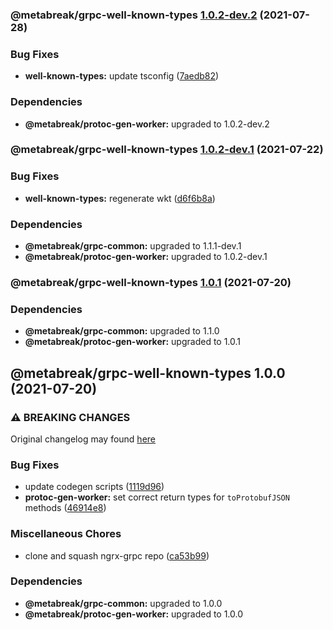 ### @metabreak/grpc-well-known-types [1.0.2-dev.2](https://github.com/metabreak/grpc-lib/compare/@metabreak/grpc-well-known-types@1.0.2-dev.1...@metabreak/grpc-well-known-types@1.0.2-dev.2) (2021-07-28)


### Bug Fixes

* **well-known-types:** update tsconfig ([7aedb82](https://github.com/metabreak/grpc-lib/commit/7aedb82226904f6bb725a2c9636ebb45d0471ac9))



### Dependencies

* **@metabreak/protoc-gen-worker:** upgraded to 1.0.2-dev.2

### @metabreak/grpc-well-known-types [1.0.2-dev.1](https://github.com/metabreak/grpc-lib/compare/@metabreak/grpc-well-known-types@1.0.1...@metabreak/grpc-well-known-types@1.0.2-dev.1) (2021-07-22)

### Bug Fixes

- **well-known-types:** regenerate wkt ([d6f6b8a](https://github.com/metabreak/grpc-lib/commit/d6f6b8a073d688879255950982a50ab691063756))

### Dependencies

- **@metabreak/grpc-common:** upgraded to 1.1.1-dev.1
- **@metabreak/protoc-gen-worker:** upgraded to 1.0.2-dev.1

### @metabreak/grpc-well-known-types [1.0.1](https://github.com/metabreak/grpc-lib/compare/@metabreak/grpc-well-known-types@1.0.0...@metabreak/grpc-well-known-types@1.0.1) (2021-07-20)

### Dependencies

- **@metabreak/grpc-common:** upgraded to 1.1.0
- **@metabreak/protoc-gen-worker:** upgraded to 1.0.1

## @metabreak/grpc-well-known-types 1.0.0 (2021-07-20)

### ⚠ BREAKING CHANGES

Original changelog may found [here](https://github.com/ngx-grpc/ngx-grpc/blob/e95366c6f55eb12d721452c394a32298cbc9e32d/CHANGELOG.md)

### Bug Fixes

- update codegen scripts ([1119d96](https://github.com/metabreak/grpc-lib/commit/1119d965023a7ea1ce474a85ab5858564c02bceb))
- **protoc-gen-worker:** set correct return types for `toProtobufJSON` methods ([46914e8](https://github.com/metabreak/grpc-lib/commit/46914e8465a55f7c9810f17736a99558f93dc4c1))

### Miscellaneous Chores

- clone and squash ngrx-grpc repo ([ca53b99](https://github.com/metabreak/grpc-lib/commit/ca53b99e8311c8f84ed09f2f2f304693aea371ad))

### Dependencies

- **@metabreak/grpc-common:** upgraded to 1.0.0
- **@metabreak/protoc-gen-worker:** upgraded to 1.0.0
